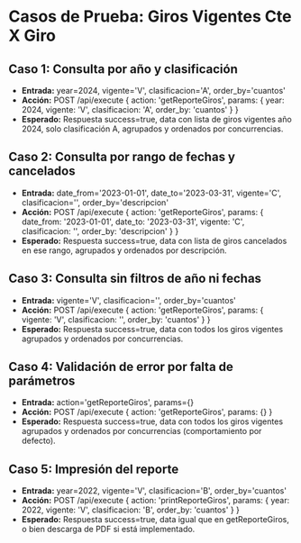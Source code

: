# Casos de Prueba: Giros Vigentes Cte X Giro

## Caso 1: Consulta por año y clasificación
- **Entrada:** year=2024, vigente='V', clasificacion='A', order_by='cuantos'
- **Acción:** POST /api/execute { action: 'getReporteGiros', params: { year: 2024, vigente: 'V', clasificacion: 'A', order_by: 'cuantos' } }
- **Esperado:** Respuesta success=true, data con lista de giros vigentes año 2024, solo clasificación A, agrupados y ordenados por concurrencias.

## Caso 2: Consulta por rango de fechas y cancelados
- **Entrada:** date_from='2023-01-01', date_to='2023-03-31', vigente='C', clasificacion='', order_by='descripcion'
- **Acción:** POST /api/execute { action: 'getReporteGiros', params: { date_from: '2023-01-01', date_to: '2023-03-31', vigente: 'C', clasificacion: '', order_by: 'descripcion' } }
- **Esperado:** Respuesta success=true, data con lista de giros cancelados en ese rango, agrupados y ordenados por descripción.

## Caso 3: Consulta sin filtros de año ni fechas
- **Entrada:** vigente='V', clasificacion='', order_by='cuantos'
- **Acción:** POST /api/execute { action: 'getReporteGiros', params: { vigente: 'V', clasificacion: '', order_by: 'cuantos' } }
- **Esperado:** Respuesta success=true, data con todos los giros vigentes agrupados y ordenados por concurrencias.

## Caso 4: Validación de error por falta de parámetros
- **Entrada:** action='getReporteGiros', params={}
- **Acción:** POST /api/execute { action: 'getReporteGiros', params: {} }
- **Esperado:** Respuesta success=true, data con todos los giros vigentes agrupados y ordenados por concurrencias (comportamiento por defecto).

## Caso 5: Impresión del reporte
- **Entrada:** year=2022, vigente='V', clasificacion='B', order_by='cuantos'
- **Acción:** POST /api/execute { action: 'printReporteGiros', params: { year: 2022, vigente: 'V', clasificacion: 'B', order_by: 'cuantos' } }
- **Esperado:** Respuesta success=true, data igual que en getReporteGiros, o bien descarga de PDF si está implementado.
